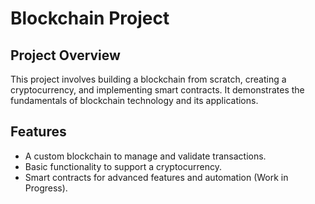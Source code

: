 # **Blockchain Project**

## **Project Overview**
This project involves building a blockchain from scratch, creating a cryptocurrency, and implementing smart contracts. It demonstrates the fundamentals of blockchain technology and its applications.

## **Features**
- A custom blockchain to manage and validate transactions.
- Basic functionality to support a cryptocurrency.
- Smart contracts for advanced features and automation (Work in Progress).